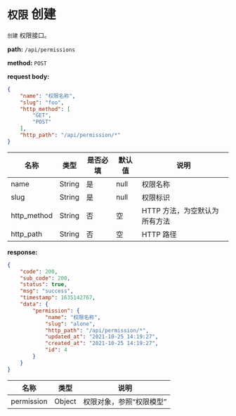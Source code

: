 # `权限` 创建

`创建` 权限接口。

**path:** `/api/permissions`

**method:** `POST`

**request body:**

```json
{
    "name": "权限名称",
    "slug": "foo",
    "http_method": [
        "GET",
        "POST"
    ],
    "http_path": "/api/permission/*"
}
```

| 名称 | 类型 | 是否必填 | 默认值 | 说明 |
| ------ | ------ | ------ | ------ | ------ |
| name | String | 是 | null | 权限名称 |
| slug | String | 是 | null | 权限标识 |
| http_method | String | 否 | 空 | HTTP 方法，为空默认为所有方法 |
| http_path | String | 否 | 空 | HTTP 路径 |

**response:**

```json
{
    "code": 200,
    "sub_code": 200,
    "status": true,
    "msg": "success",
    "timestamp": 1635142767,
    "data": {
        "permission": {
            "name": "权限名称",
            "slug": "alone",
            "http_path": "/api/permission/*",
            "updated_at": "2021-10-25 14:19:27",
            "created_at": "2021-10-25 14:19:27",
            "id": 4
        }
    }
}
```

| 名称 | 类型 | 说明 |
| ------ | ------ | ------ |
| permission | Object | 权限对象，参照“权限模型” |
